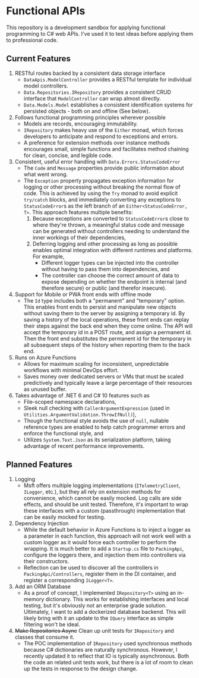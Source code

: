 # Functional APIs
This repository is a development sandbox for applying functional programming to C# web APIs. I've used it to test ideas before applying them to professional code.

## Current Features
1. RESTful routes backed by a consistent data storage interface
    - `DataApis.ModelController` provides a RESTful template for individual model controllers.
    - `Data.Repositories.IRepository` provides a consistent CRUD interface that `ModelController` can wrap almost directly.
    - `Data.Models.Model` establishes a consistent identification systems for persisted objects - both on and offline (See below).
1. Follows functional programming principles wherever possible
    - Models are records, encouraging immutability.
    - `IRepository` makes heavy use of the `Either` monad, which forces developers to anticipate and respond to exceptions and errors.
    - A preference for extension methods over instance methods encourages small, simple functions and facilitates method chaining for clean, concise, and legible code.
1. Consistent, useful error handling with `Data.Errors.StatusCodeError`
    - The `Code` and `Message` properties provide public information about what went wrong.
    - The `Exception` property propagates exception information for logging or other processing without breaking the normal flow of code. This is achieved by using the `Try` monad to avoid explicit `try/catch` blocks, and immediately converting any exceptions to `StatusCodeError`s as the left branch of an `Either<StatusCodeError, T>`. This approach features multiple benefits:
        1. Because exceptions are converted to `StatusCodeError`s close to where they're thrown, a meaningful status code and message can be generated without controllers needing to understand the inner workings of their dependencies,
        1. Deferring logging and other processing as long as possible enables optimal integration with different runtimes and platforms. For example, 
            - Different logger types can be injected into the controller without having to pass them into dependencies, and
            - The controller can choose the correct amount of data to expose depending on whether the endpoint is internal (and therefore secure) or public (and therefor insecure).
1. Support for Mobile or PWA front ends with offline mode
    - The `Id` type includes both a "permanent" and "temporary" option. This enables front ends to persist and manipulate new objects without saving them to the server by assigning a temporary id. By saving a history of the local operations, these front ends can replay their steps against the back end when they come online. The API will accept the temporary id in a POST route, and assign a permanent id. Then the front end substitutes the permanent id for the temporary in all subsequent steps of the history when reporting them to the back end.
1. Runs on Azure Functions
    - Allows for maximum scaling for inconsistent, unpredictable workflows with minimal DevOps effort.
    - Saves money over dedicated servers or VMs that must be scaled predictively and typically leave a large percentage of their resources as unused buffer.
1. Takes advantage of .NET 6 and C# 10 features such as
    - File-scoped namespace declarations,
    - Sleek null checking with `CallerArgumentExpression` (used in `Utilities.ArgumentValidation.ThrowIfNull)`),
    - Though the functional style avoids the use of `null`, nullable reference types are enabled to help catch programmer errors and enforce the functional style, and
    - Utilizes `System.Text.Json` as its serialization platform, taking advantage of recent performance improvements.

## Planned Features
1. Logging
    - Msft offers multiple logging implementations (`ITelemetryClient`, `ILogger`, etc.), but they all rely on extension methods for convenience, which cannot be easily mocked. Log calls are side effects, and should be unit tested. Therefore, it's important to wrap these interfaces with a custom (passthrough) implementation that can be easily mocked for testing.
1. Dependency Injection
    - While the default behavior in Azure Functions is to inject a logger as a parameter in each function, this approach will not work well with a custom logger as it would force each controller to perform the wrapping. It is much better to add a `Startup.cs` file to `PackingApi`, configure the loggers there, and injection them into controllers via their constructors.
    - Reflection can be used to discover all the controllers in `PackingApi/Controllers`, register them in the DI container, and register a corresponding `ILogger<T>`.
1. Add an ORM Database
    - As a proof of concept, I implemented `IRepository<T>` using an in-memory dictionary. This works for establishing interfaces and local testing, but it's obviously not an enterprise grade solution. Ultimately, I want to add a dockerized database backend. This will likely bring with it an update to the `IQuery` interface as simple filtering won't be ideal.
1. ~~Make Repositories Async~~ Clean up unit tests for `IRepository` and classes that consume it.
    - The POC implementation of `IRepository` used synchronous methods because C# dictionaries are naturally synchronous. However, I recently updated it to reflect that IO is typically asynchronous. Both the code an related unit tests work, but there is a lot of room to clean up the tests in response to the design change.
